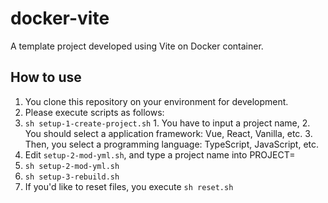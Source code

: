 # docker-vite

A template project developed using Vite on Docker container.

## How to use

1. You clone this repository on your environment for development.
2. Please execute scripts as follows:
  1. `sh setup-1-create-project.sh`
    1. You have to input a project name,
    2. You should select a application framework: Vue, React, Vanilla, etc.
    3. Then, you select a programming language: TypeScript, JavaScript, etc.
  2. Edit `setup-2-mod-yml.sh`, and type a project name into PROJECT=<your project name>
  3. `sh setup-2-mod-yml.sh`
  4. `sh setup-3-rebuild.sh`
3. If you'd like to reset files, you execute `sh reset.sh`

